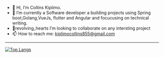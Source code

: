 - 👋 Hi, I’m Collins Kiplimo.
- 🔭 I’m currently a Software developer a building projects using Spring boot,Golang,VueJs, flutter and Angular and focucusing on technical writing.
- 👯revolving_hearts I’m looking to collaborate on any intersting project
- 📫 How to reach me: kiplimocollins855@gmail.com 

 
 ---

[![Top Langs](https://github-readme-stats.vercel.app/api/top-langs/?username=c-kiplimo&layout=compact&theme=vision-friendly-dark)](https://github.com/anuraghazra/github-readme-stats)
